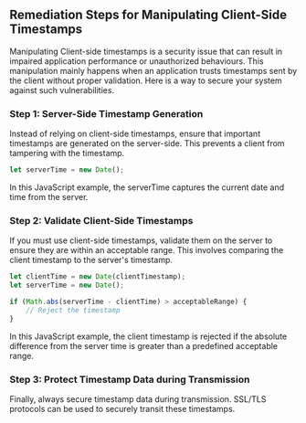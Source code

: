 

## Remediation Steps for Manipulating Client-Side Timestamps
Manipulating Client-side timestamps is a security issue that can result in impaired application performance or unauthorized behaviours. This manipulation mainly happens when an application trusts timestamps sent by the client without proper validation. Here is a way to secure your system against such vulnerabilities.

### Step 1: Server-Side Timestamp Generation
Instead of relying on client-side timestamps, ensure that important timestamps are generated on the server-side. This prevents a client from tampering with the timestamp.

```javascript
let serverTime = new Date();
```
In this JavaScript example, the serverTime captures the current date and time from the server.

### Step 2: Validate Client-Side Timestamps
If you must use client-side timestamps, validate them on the server to ensure they are within an acceptable range. This involves comparing the client timestamp to the server's timestamp.

```javascript
let clientTime = new Date(clientTimestamp);
let serverTime = new Date();

if (Math.abs(serverTime - clientTime) > acceptableRange) {
    // Reject the timestamp
}
```
In this JavaScript example, the client timestamp is rejected if the absolute difference from the server time is greater than a predefined acceptable range.

### Step 3: Protect Timestamp Data during Transmission
Finally, always secure timestamp data during transmission. SSL/TLS protocols can be used to securely transit these timestamps.